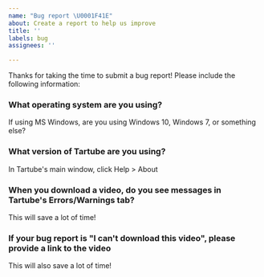 ```yaml
---
name: "Bug report \U0001F41E"
about: Create a report to help us improve
title: ''
labels: bug
assignees: ''

---
```


Thanks for taking the time to submit a bug report! Please include the following information:

### What operating system are you using?
If using MS Windows, are you using Windows 10, Windows 7, or something else?

### What version of Tartube are you using?
In Tartube's main window, click Help > About

### When you download a video, do you see messages in Tartube's Errors/Warnings tab?
This will save a lot of time!

### If your bug report is "I can't download this video", please provide a link to the video
This will also save a lot of time!
